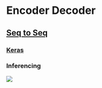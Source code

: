 # Encoder Decoder

## [Seq to Seq](https://jalammar.github.io/visualizing-neural-machine-translation-mechanics-of-seq2seq-models-with-attention/)
### [Keras](https://blog.keras.io/a-ten-minute-introduction-to-sequence-to-sequence-learning-in-keras.html)
### Inferencing
<img src="inferencing">


